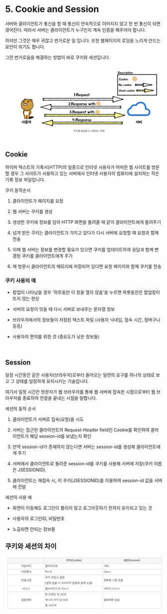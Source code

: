 
# 5. Cookie and Session

서버와 클라이언트가 통신을 할 때 통신이 연속적으로 이어지지 않고 한 번 통신이 되면 끊어진다. 따라서 서버는 클라이언트가 누구인지 계속 인증을 해주어야 합니다.

하지만 그것은 매우 귀찮고 번거로운 일 입니다. 또한 웹페이지의 로딩을 느리게 만드는 요인이 되기도 합니다.

그런 번거로움을 해결하는 방법이 바로 쿠키와 세션입니다.

![main_img2](./img/main_img2.png)

## Cookie
하이퍼 텍스트의 기록서(HTTP)의 일종으로 인터넷 사용자가 어떠한 웹 사이트를 방문할 경우 그 사이트가 사용하고 있는 서버에서 인터넷 사용자의 컴퓨터에 설치하는 작은 기록 정보 파일입니다.

쿠키 동작순서

1. 클라이언트가 페이지를 요청

2. 웹 서버는 쿠키를 생성

3. 생성한 쿠키에 정보를 담아 HTTP 화면을 돌려줄 때 같이 클라이언트에게 돌려주기

4. 넘겨 받은 쿠키는 클라이언트가 가지고 있다가 다시 서버에 요청할 때 요청과 함께 전송

5. 이때 웹 서버는 정보를 변경할 필요가 있으면 쿠키를 업데이트하여 응답과 함께 변경된 쿠키를 클라이언트에게 주기

6. 재 방문시 클라이언트의 메모리에 저장되어 있다면 요청 페이지와 함께 쿠키를 전송


### 쿠키 사용의 예

- 팝업이 나타났을 경우 '하루동안 이 창을 열지 않음'을 누르면 하룻동안은 팝업창이 뜨지 않는 현상

- 서버의 요청이 잇을 때 다시 서버로 보내주는 문자열 정보

- 브라우저에서의 정보들이 저장된 텍스트 파일 (사용자 닉네임, 접속 시간, 정버구니 등등)

- 사용자의 편의를 위한 것 (중요도가 낮은 정보들)

<br>



## Session

일정 시간동안 같은 사용자(브라우저)로부터 들어오는 일련의 요구를 하나의 상태로 보고 그 상태를 일정하게 유지시키는 기술입니다.

여기서 일정 시간은 방문자가 웹 브라우저를 통해 웹 서버에 접속한 시점으로부터 웹 브라우저를 종료하여 연결을 끝내는 시점을 말합니다.

세션의 동작 순서

1. 클라이언트가 서버로 접속(요청)을 시도

2. 서버는 접근한 클라이언트의 Request-Header field인 Cookie를 확인하여 클라이언트가 해당 session-id를 보냈는지 확인

3. 만약 session-id가 존재하지 않는다면 서버는 session-id를 생성해 클라이언트에게 주기

4. 서버에서 클라이언트로 돌려준 session-id를 쿠키를 사용해 서버에 저장(쿠키 이름은 JSESSIONID).

5. 클라이언트는 재접속 시, 이 쿠키(JSESSIONID)를 이용하여 session-id 값을 서버에 전달


세션의 사용 예

- 화면이 이동해도 로그인이 풀리지 않고 로그아웃하기 전까지 유지되고 있는 것

- 사용자의 로그인ID, 비밀번호

- 노출되면 안되는 정보들

 ## 쿠키와 세션의 차이
![main_img1](./img/main_img1.png)

<br>
<br>
<br>